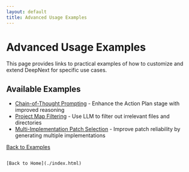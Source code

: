```yaml
---
layout: default
title: Advanced Usage Examples
---
```


# Advanced Usage Examples

This page provides links to practical examples of how to customize and extend DeepNext for specific use cases.

## Available Examples

- [Chain-of-Thought Prompting](./examples/example_chain_of_thoughts.html) - Enhance the Action Plan stage with improved reasoning
- [Project Map Filtering](./examples/example_project_map_filter.html) - Use LLM to filter out irrelevant files and directories
- [Multi-Implementation Patch Selection](./examples/example_multiple_implementations.html) - Improve patch reliability by generating multiple implementations


[Back to Examples](../examples.html)
```

[Back to Home](./index.html)
